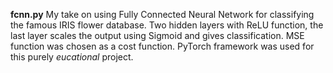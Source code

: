 **fcnn.py** 
My take on using Fully Connected Neural Network for classifying the famous IRIS flower database. Two hidden layers with ReLU function,
the last layer scales the output using Sigmoid and gives classification. MSE function was chosen as a cost function. PyTorch framework was used 
for this purely _eucational_ project. 
